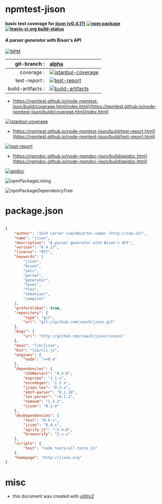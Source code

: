 # npmtest-jison

#### basic test coverage for  [jison (v0.4.17)](http://jison.org)  [![npm package](https://img.shields.io/npm/v/npmtest-jison.svg?style=flat-square)](https://www.npmjs.org/package/npmtest-jison) [![travis-ci.org build-status](https://api.travis-ci.org/npmtest/node-npmtest-jison.svg)](https://travis-ci.org/npmtest/node-npmtest-jison)

#### A parser generator with Bison's API

[![NPM](https://nodei.co/npm/jison.png?downloads=true&downloadRank=true&stars=true)](https://www.npmjs.com/package/jison)

| git-branch : | [alpha](https://github.com/npmtest/node-npmtest-jison/tree/alpha)|
|--:|:--|
| coverage : | [![istanbul-coverage](https://npmtest.github.io/node-npmtest-jison/build/coverage.badge.svg)](https://npmtest.github.io/node-npmtest-jison/build/coverage.html/index.html)|
| test-report : | [![test-report](https://npmtest.github.io/node-npmtest-jison/build/test-report.badge.svg)](https://npmtest.github.io/node-npmtest-jison/build/test-report.html)|
| build-artifacts : | [![build-artifacts](https://npmtest.github.io/node-npmtest-jison/glyphicons_144_folder_open.png)](https://github.com/npmtest/node-npmtest-jison/tree/gh-pages/build)|

- [https://npmtest.github.io/node-npmtest-jison/build/coverage.html/index.html](https://npmtest.github.io/node-npmtest-jison/build/coverage.html/index.html)

[![istanbul-coverage](https://npmtest.github.io/node-npmtest-jison/build/screenCapture.buildCi.browser.%252Ftmp%252Fbuild%252Fcoverage.lib.html.png)](https://npmtest.github.io/node-npmtest-jison/build/coverage.html/index.html)

- [https://npmtest.github.io/node-npmtest-jison/build/test-report.html](https://npmtest.github.io/node-npmtest-jison/build/test-report.html)

[![test-report](https://npmtest.github.io/node-npmtest-jison/build/screenCapture.buildCi.browser.%252Ftmp%252Fbuild%252Ftest-report.html.png)](https://npmtest.github.io/node-npmtest-jison/build/test-report.html)

- [https://npmdoc.github.io/node-npmdoc-jison/build/apidoc.html](https://npmdoc.github.io/node-npmdoc-jison/build/apidoc.html)

[![apidoc](https://npmdoc.github.io/node-npmdoc-jison/build/screenCapture.buildCi.browser.%252Ftmp%252Fbuild%252Fapidoc.html.png)](https://npmdoc.github.io/node-npmdoc-jison/build/apidoc.html)

![npmPackageListing](https://npmtest.github.io/node-npmtest-jison/build/screenCapture.npmPackageListing.svg)

![npmPackageDependencyTree](https://npmtest.github.io/node-npmtest-jison/build/screenCapture.npmPackageDependencyTree.svg)



# package.json

```json

{
    "author": "Zach Carter <zach@carter.name> (http://zaa.ch)",
    "name": "jison",
    "description": "A parser generator with Bison's API",
    "version": "0.4.17",
    "license": "MIT",
    "keywords": [
        "jison",
        "bison",
        "yacc",
        "parser",
        "generator",
        "lexer",
        "flex",
        "tokenizer",
        "compiler"
    ],
    "preferGlobal": true,
    "repository": {
        "type": "git",
        "url": "git://github.com/zaach/jison.git"
    },
    "bugs": {
        "url": "http://github.com/zaach/jison/issues"
    },
    "main": "lib/jison",
    "bin": "lib/cli.js",
    "engines": {
        "node": ">=0.4"
    },
    "dependencies": {
        "JSONSelect": "0.4.0",
        "esprima": "1.1.x",
        "escodegen": "1.3.x",
        "jison-lex": "0.3.x",
        "ebnf-parser": "0.1.10",
        "lex-parser": "~0.1.3",
        "nomnom": "1.5.2",
        "cjson": "0.3.0"
    },
    "devDependencies": {
        "test": "0.6.x",
        "jison": "0.4.x",
        "uglify-js": "~2.4.0",
        "browserify": "2.x.x"
    },
    "scripts": {
        "test": "node tests/all-tests.js"
    },
    "homepage": "http://jison.org"
}
```



# misc
- this document was created with [utility2](https://github.com/kaizhu256/node-utility2)
